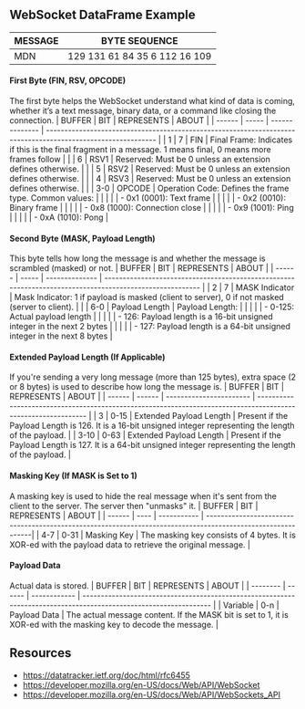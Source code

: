 ## WebSocket DataFrame Example

| MESSAGE | BYTE SEQUENCE                 |
| ------- | ----------------------------- |
| MDN     | 129 131 61 84 35 6 112 16 109 | (in decimal)

#### First Byte (FIN, RSV, OPCODE)
The first byte helps the WebSocket understand what kind of data is coming, whether it’s a text message, binary data, or a command like closing the connection.
| BUFFER | BIT   | REPRESENTS     | ABOUT                                                                                                        |
| ------ | ----- | -------------- | ------------------------------------------------------------------------------------------------------------ |
| 1      |  7    | FIN            | Final Frame: Indicates if this is the final fragment in a message. 1 means final, 0 means more frames follow |
|        |  6    | RSV1           | Reserved: Must be 0 unless an extension defines otherwise.                                                   |
|        |  5    | RSV2           | Reserved: Must be 0 unless an extension defines otherwise.                                                   |
|        |  4    | RSV3           | Reserved: Must be 0 unless an extension defines otherwise.                                                   |
|        |  3-0  | OPCODE         | Operation Code: Defines the frame type. Common values:                                                       |
|        |       |                | - 0x1 (0001): Text frame                                                                                     |
|        |       |                | - 0x2 (0010): Binary frame                                                                                   |
|        |       |                | - 0x8 (1000): Connection close                                                                               |
|        |       |                | - 0x9 (1001): Ping                                                                                           |
|        |       |                | - 0xA (1010): Pong                                                                                           |

#### Second Byte (MASK, Payload Length)
This byte tells how long the message is and whether the message is scrambled (masked) or not.
| BUFFER | BIT   | REPRESENTS     | ABOUT                                                                                                    |
| ------ | ----- | -------------- | -------------------------------------------------------------------------------------------------------- |
| 2      |  7    | MASK Indicator | Mask Indicator: 1 if payload is masked (client to server), 0 if not masked (server to client).           |
|        |  6-0  | Payload Length | Payload Length:                                                                                          |
|        |       |                | - 0-125: Actual payload length                                                                           |
|        |       |                | - 126: Payload length is a 16-bit unsigned integer in the next 2 bytes                                   |
|        |       |                | - 127: Payload length is a 64-bit unsigned integer in the next 8 bytes                                   |

#### Extended Payload Length (If Applicable)
If you're sending a very long message (more than 125 bytes), extra space (2 or 8 bytes) is used to describe how long the message is.
| BUFFER | BIT    | REPRESENTS               | ABOUT                                                                                                         |
| ------ | ------ | -----------------------  | ------------------------------------------------------------------------------------------------------------- |
| 3      | 0-15   | Extended Payload Length  | Present if the Payload Length is 126. It is a 16-bit unsigned integer representing the length of the payload. |
| 3-10   | 0-63   | Extended Payload Length	 | Present if the Payload Length is 127. It is a 64-bit unsigned integer representing the length of the payload. |

#### Masking Key (If MASK is Set to 1)
A masking key is used to hide the real message when it's sent from the client to the server. The server then "unmasks" it.
| BUFFER | BIT  | REPRESENTS  | ABOUT                                                                                                       |
| ------ | ---- | ----------- | ------------------------------------------------------------------------------------------------------------|
| 4-7    | 0-31 | Masking Key | The masking key consists of 4 bytes. It is XOR-ed with the payload data to retrieve the original message.   |

#### Payload Data
Actual data is stored.
| BUFFER   | BIT    | REPRESENTS   | ABOUT                                                                                                             |
| -------- | ------ | ------------ | ----------------------------------------------------------------------------------------------------------------- |
| Variable | 0-n    | Payload Data | The actual message content. If the MASK bit is set to 1, it is XOR-ed with the masking key to decode the message. |

## Resources
- https://datatracker.ietf.org/doc/html/rfc6455
- https://developer.mozilla.org/en-US/docs/Web/API/WebSocket
- https://developer.mozilla.org/en-US/docs/Web/API/WebSockets_API